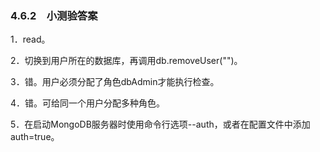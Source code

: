 ### 4.6.2　小测验答案

1．read。

2．切换到用户所在的数据库，再调用db.removeUser("<username>")。

3．错。用户必须分配了角色dbAdmin才能执行检查。

4．错。可给同一个用户分配多种角色。

5．在启动MongoDB服务器时使用命令行选项--auth，或者在配置文件中添加auth=true。

